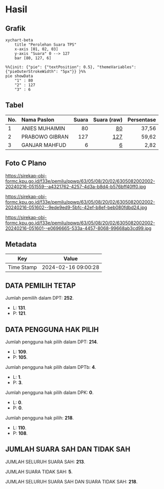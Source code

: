# Hasil

## Grafik

```mermaid
xychart-beta
    title "Perolehan Suara TPS"
    x-axis [01, 02, 03]
    y-axis "Suara" 0 --> 127
    bar [80, 127, 6]
```

```mermaid
%%{init: {"pie": {"textPosition": 0.5}, "themeVariables": {"pieOuterStrokeWidth": "5px"}} }%%
pie showData
    "1" : 80
    "2" : 127
    "3" : 6
```

## Tabel

| No. | Nama Paslon    | Suara | Suara (raw) | Persentase |
|:--- |:-------------- | -----:| -----------:| ----------:|
| 1   | ANIES MUHAIMIN | 80    | [80][p-1]   | 37,56      |
| 2   | PRABOWO GIBRAN | 127   | [127][p-2]  | 59,62      |
| 3   | GANJAR MAHFUD  | 6     | [6][p-3]    | 2,82       |


[p-1]: https://github.com/gigit-pemilu/pemilu-2024/blob/main/pilpres/hitung-suara/sub/63-kalimantan-selatan/sub/05-tapin/sub/08-piani/sub/2002-miawa/sub/002-tps/sub/paslon-1.txt
[p-2]: https://github.com/gigit-pemilu/pemilu-2024/blob/main/pilpres/hitung-suara/sub/63-kalimantan-selatan/sub/05-tapin/sub/08-piani/sub/2002-miawa/sub/002-tps/sub/paslon-2.txt
[p-3]: https://github.com/gigit-pemilu/pemilu-2024/blob/main/pilpres/hitung-suara/sub/63-kalimantan-selatan/sub/05-tapin/sub/08-piani/sub/2002-miawa/sub/002-tps/sub/paslon-3.txt

## Foto C Plano

https://sirekap-obj-formc.kpu.go.id/f33e/pemilu/ppwp/63/05/08/20/02/6305082002002-20240216-051559--a4321762-4257-4d3a-b8d4-b576bff40ff0.jpg

https://sirekap-obj-formc.kpu.go.id/f33e/pemilu/ppwp/63/05/08/20/02/6305082002002-20240216-051602--9ede9ed9-5bfc-42ef-b8ef-beb080fdbd24.jpg

https://sirekap-obj-formc.kpu.go.id/f33e/pemilu/ppwp/63/05/08/20/02/6305082002002-20240216-051601--e0696665-533a-4457-8068-99668ab3cd99.jpg


## Metadata

| Key        | Value               |
| ---------- | ------------------- |
| Time Stamp | 2024-02-16 09:00:28 |


## DATA PEMILIH TETAP

Jumlah pemilih dalam DPT: **252**.
 * L: **131**.
 * P: **121**.

## DATA PENGGUNA HAK PILIH

Jumlah pengguna hak pilih dalam DPT: **214**.
 * L: **109**.
 * P: **105**.

Jumlah pengguna hak pilih dalam DPTb: **4**.
 * L: **1**.
 * P: **3**.

Jumlah pengguna hak pilih dalam DPK: **0**.
 * L: **0**.
 * P: **0**.

Jumlah pengguna hak pilih: **218**.
 * L: **110**.
 * P: **108**.

## JUMLAH SUARA SAH DAN TIDAK SAH

JUMLAH SELURUH SUARA SAH: **213**.

JUMLAH SUARA TIDAK SAH: **5**.

JUMLAH SELURUH SUARA SAH DAN SUARA TIDAK SAH: **218**.


